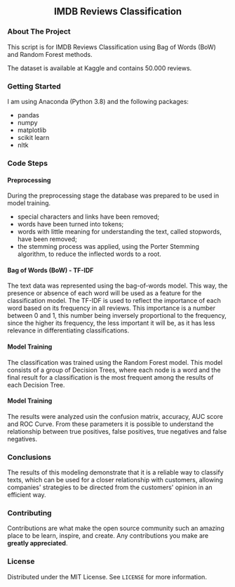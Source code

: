 

<!-- PROJECT LOGO -->
  <h2 align="center">IMDB Reviews Classification</h2>

  <p align="center">


<!-- ABOUT THE PROJECT -->
### About The Project
  
This script is for IMDB Reviews Classification using Bag of Words (BoW) and Random Forest methods.

The dataset is available at Kaggle and contains 50.000 reviews.



### Getting Started

I am using Anaconda (Python 3.8) and the following packages:
- pandas
- numpy
- matplotlib
- scikit learn
- nltk



### Code Steps
#### Preprocessing

During the preprocessing stage the database was prepared to be used in model training. 
* special characters and links have been removed;
* words have been turned into tokens;
* words with little meaning for understanding the text, called stopwords, have been removed;
* the stemming process was applied, using the Porter Stemming algorithm, to reduce the inflected words to a root.

#### Bag of Words (BoW) - TF-IDF

The text data was represented using the bag-of-words model. This way, the presence or absence of each word will be used as a feature for the classification model. 
The TF-IDF is used to reflect the importance of each word based on its frequency in all reviews. This importance is a number between 0 and 1, this number being inversely proportional to the frequency, since the higher its frequency, the less important it will be, as it has less relevance in differentiating classifications.

#### Model Training

The classification was trained using the Random Forest model. This model consists of a group of Decision Trees, where each node is a word and the final result for a classification is the most frequent among the results of each Decision Tree.

#### Model Training

The results were analyzed usin the confusion matrix, accuracy, AUC score and ROC Curve. From these parameters it is possible to understand the relationship between true positives, false positives, true negatives and false negatives.




### Conclusions

The results of this modeling demonstrate that it is a reliable way to classify texts, which can be used for a closer relationship with customers, allowing companies' strategies to be directed from the customers' opinion in an efficient way.




<!-- CONTRIBUTING -->
### Contributing

Contributions are what make the open source community such an amazing place to be learn, inspire, and create. Any contributions you make are **greatly appreciated**.




<!-- LICENSE -->
### License

Distributed under the MIT License. See `LICENSE` for more information.

